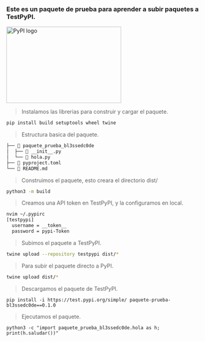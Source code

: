 ### Este es un paquete de prueba para aprender a subir paquetes a TestPyPI.

<img src="https://i.imgur.com/bNGurz8.png" alt="PyPI logo" width="300" height="200">

> Instalamos las librerias para construir y cargar el paquete.

```bash
pip install build setuptools wheel twine
```

> Estructura basica del paquete.

```bash
├──  paquete_prueba_bl3ssedc0de
│  ├──  __init__.py
│  └──  hola.py
├──  pyproject.toml
└──  README.md
```

> Construimos el paquete, esto creara el directorio dist/

```bash
python3 -m build
```

> Creamos una API token en TestPyPI, y la configuramos en local.


```bash
nvim ~/.pypirc
[testpypi]
  username = __token__
  password = pypi-Token
```

> Subimos el paquete a TestPyPI.


```bash
twine upload --repository testpypi dist/*
```
> Para subir el paquete directo a PyPI.

```bash
twine upload dist/*
```

> Descargamos el paquete de TestPyPI.

```
pip install -i https://test.pypi.org/simple/ paquete-prueba-bl3ssedc0de==0.1.0
```

> Ejecutamos el paquete.

```
python3 -c "import paquete_prueba_bl3ssedc0de.hola as h; print(h.saludar())"
```
